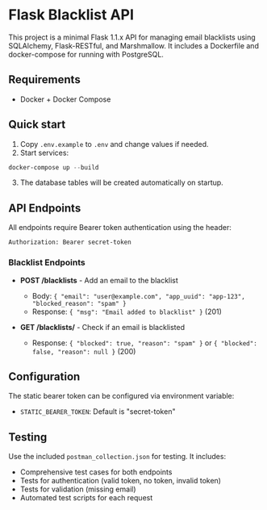 # Flask Blacklist API

This project is a minimal Flask 1.1.x API for managing email blacklists using SQLAlchemy, Flask-RESTful, and Marshmallow. It includes a Dockerfile and docker-compose for running with PostgreSQL.

## Requirements
- Docker + Docker Compose

## Quick start

1. Copy `.env.example` to `.env` and change values if needed.
2. Start services:

```powershell
docker-compose up --build
```

3. The database tables will be created automatically on startup.

## API Endpoints

All endpoints require Bearer token authentication using the header:
```
Authorization: Bearer secret-token
```

### Blacklist Endpoints
- **POST /blacklists** - Add an email to the blacklist
  - Body: `{ "email": "user@example.com", "app_uuid": "app-123", "blocked_reason": "spam" }`
  - Response: `{ "msg": "Email added to blacklist" }` (201)

- **GET /blacklists/<email>** - Check if an email is blacklisted
  - Response: `{ "blocked": true, "reason": "spam" }` or `{ "blocked": false, "reason": null }` (200)

## Configuration

The static bearer token can be configured via environment variable:
- `STATIC_BEARER_TOKEN`: Default is "secret-token"

## Testing

Use the included `postman_collection.json` for testing. It includes:
- Comprehensive test cases for both endpoints
- Tests for authentication (valid token, no token, invalid token)
- Tests for validation (missing email)
- Automated test scripts for each request

